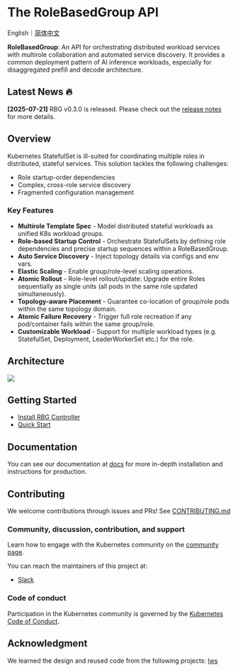 # The RoleBasedGroup API

English｜[简体中文](./README-zh_CN.md)

**RoleBasedGroup**: An API for orchestrating distributed workload services with multirole collaboration and automated
service discovery. It provides a common deployment pattern of AI inference workloads, especially for disaggregated
prefill and decode architecture.

## Latest News 🔥

**[2025-07-21]** RBG v0.3.0 is released. Please check out
the [release notes](https://github.com/AliyunContainerService/rolebasedgroup/releases) for more details.

## Overview

Kubernetes StatefulSet is ill-suited for coordinating multiple roles in distributed, stateful services. This solution
tackles the following challenges:

- Role startup-order dependencies
- Complex, cross-role service discovery
- Fragmented configuration management

### Key Features

- **Multirole Template Spec** - Model distributed stateful workloads as unified K8s workload groups.
- **Role-based Startup Control** - Orchestrate StatefulSets by defining role dependencies and precise startup sequences
  within a RoleBasedGroup.
- **Auto Service Discovery** - Inject topology details via configs and env vars.
- **Elastic Scaling** - Enable group/role-level scaling operations.
- **Atomic Rollout** - Role-level rollout/update: Upgrade entire Roles sequentially as single units (all pods in the
  same role updated simultaneously).
- **Topology-aware Placement** - Guarantee co-location of group/role pods within the same topology domain.
- **Atomic Failure Recovery** - Trigger full role recreation if any pod/container fails within the same group/role.
- **Customizable Workload** - Support for multiple workload types (e.g. StatefulSet, Deployment, LeaderWorkerSet etc.)
  for the role.

## Architecture

![](doc/rbgs-concept.png)

## Getting Started

- [Install RBG Controller](doc/install.md)
- [Quick Start](doc/quick_start.md)

## Documentation

You can see our documentation at [docs](doc/TOC.md) for more in-depth installation and instructions for production.

## Contributing

We welcome contributions through issues and PRs! See [CONTRIBUTING.md](doc/CONTRIBUTING.md)

### Community, discussion, contribution, and support

Learn how to engage with the Kubernetes community on the [community page](https://kubernetes.io/community/).

You can reach the maintainers of this project at:

- [Slack](https://sgl-fru7574.slack.com/archives/C098X0LQZV5)

### Code of conduct

Participation in the Kubernetes community is governed by the [Kubernetes Code of Conduct](doc/code-of-conduct.md).

## Acknowledgment

We learned the design and reused code from the following projects: [lws](https://github.com/kubernetes-sigs/lws)